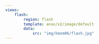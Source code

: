 ```yaml
---
views:
    flash:
        region: flash
        template: anax/v2/image/default
        data:
            src: "img/kmom06/flash.jpg"
---
```


